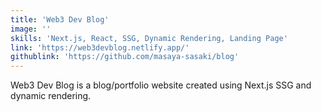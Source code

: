 ```yaml
---
title: 'Web3 Dev Blog'
image: ''
skills: 'Next.js, React, SSG, Dynamic Rendering, Landing Page'
link: 'https://web3devblog.netlify.app/'
githublink: 'https://github.com/masaya-sasaki/blog'
---
```


Web3 Dev Blog is a blog/portfolio website created using Next.js SSG and dynamic rendering. 